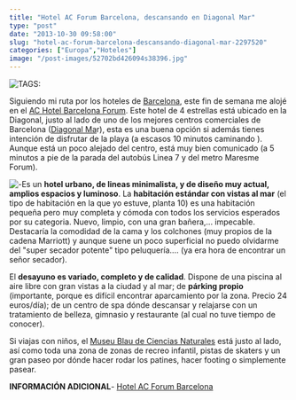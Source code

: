 ```yaml
---
title: "Hotel AC Forum Barcelona, descansando en Diagonal Mar"
type: "post"
date: "2013-10-30 09:58:00"
slug: "hotel-ac-forum-barcelona-descansando-diagonal-mar-2297520"
categories: ["Europa","Hoteles"]
image: "/post-images/52702bd426094s38396.jpg"
---
```


![ TAGS:](/post-images/52702bd426094s38396.jpg "lobby del hotel AC Forum Barcelona")  
  
Siguiendo mi ruta por los hoteles de [Barcelona](http://www.missviajes.com/barcelona-musa-gaudi-16070), este fin de semana me alojé en el [AC Hotel Barcelona Forum](http://www.booking.com/hotel/es/achotelsbarcelona.html?aid=1294466&no_rooms=1&group_adults=1). Este hotel de 4 estrellas está ubicado en la Diagonal, justo al lado de uno de los mejores centros comerciales de Barcelona ([Diagonal Ma](http://www.missviajes.com/barcelona-musa-gaudi-16070)r), esta es una buena opción si además tienes intención de disfrutar de la playa (a escasos 10 minutos caminando ). Aunque está un poco alejado del centro, está muy bien comunicado (a 5 minutos a pie de la parada del autobús Linea 7 y del metro Maresme Forum).  
  
![ - ](/post-images/52702c657f3f5s15745.jpg "habitación standard AC Forum Barcelona")Es un **hotel urbano, de lineas minimalista, y de diseño muy actual, amplios espacios y luminoso**. La **habitación estándar con vistas al mar** (el tipo de habitación en la que yo estuve, planta 10) es una habitación pequeña pero muy completa y cómoda con todos los servicios esperados por su categoria. Nuevo, limpio, con una gran bañera,... impecable. Destacaría la comodidad de la cama y los colchones (muy propios de la cadena Marriott) y aunque suene un poco superficial no puedo olvidarme del "super secador potente" tipo peluquería.... (ya era hora de encontrar un señor secador).  
  
El **desayuno es variado, completo y de calidad**. Dispone de una piscina al aire libre con gran vistas a la ciudad y al mar; de **párking propio** (importante, porque es difícil encontrar aparcamiento por la zona. Precio 24 euros/día); de un centro de spa dónde descansar y relajarse con un tratamiento de belleza, gimnasio y restaurante (al cual no tuve tiempo de conocer).  
  
Si viajas con niños, el [ Museu Blau de Ciencias Naturales](http://agenda.museuciencies.cat/ca/museus/museu-de-ciencies-naturals-de-barcelona/activitats/museus/2011/03/27/2011-03-27_inauguracio_museu_blau/) está justo al lado, así como toda una zona de zonas de recreo infantil, pistas de skaters y un gran paseo por dónde hacer rodar los patines, hacer footing o simplemente pasear.  
  
**INFORMACIÓN ADICIONAL**- [ Hotel AC Forum Barcelona ](http://www.booking.com/hotel/es/achotelsbarcelona.html?aid=1294466&no_rooms=1&group_adults=1)